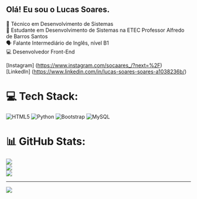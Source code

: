 ## Olá! Eu sou o Lucas Soares.

🧠 Técnico em Desenvolvimento de Sistemas <br/>
📖 Estudante em Desenvolvimento de Sistemas na ETEC Professor Alfredo de Barros Santos <br/>
🗣️ Falante Intermediário de Inglês, nível B1 <br/>
💻 Desenvolvedor Front-End <br/>

[Instagram] (https://www.instagram.com/socaares_/?next=%2F) <br/>
[LinkedIn] (https://www.linkedin.com/in/lucas-soares-soares-a1038236b/) <br/>


# 💻 Tech Stack:
![HTML5](https://img.shields.io/badge/html5-%23E34F26.svg?style=for-the-badge&logo=html5&logoColor=white) ![Python](https://img.shields.io/badge/python-3670A0?style=for-the-badge&logo=python&logoColor=ffdd54) ![Bootstrap](https://img.shields.io/badge/bootstrap-%238511FA.svg?style=for-the-badge&logo=bootstrap&logoColor=white) ![MySQL](https://img.shields.io/badge/mysql-4479A1.svg?style=for-the-badge&logo=mysql&logoColor=white)
# 📊 GitHub Stats:
![](https://github-readme-stats.vercel.app/api?username=hi-linx&theme=dark&hide_border=false&include_all_commits=false&count_private=false)<br/>
![](https://nirzak-streak-stats.vercel.app/?user=hi-linx&theme=dark&hide_border=false)<br/>
![](https://github-readme-stats.vercel.app/api/top-langs/?username=hi-linx&theme=dark&hide_border=false&include_all_commits=false&count_private=false&layout=compact)

---
[![](https://visitcount.itsvg.in/api?id=hi-linx&icon=0&color=0)](https://visitcount.itsvg.in)

<!-- Proudly created with GPRM ( https://gprm.itsvg.in ) -->
